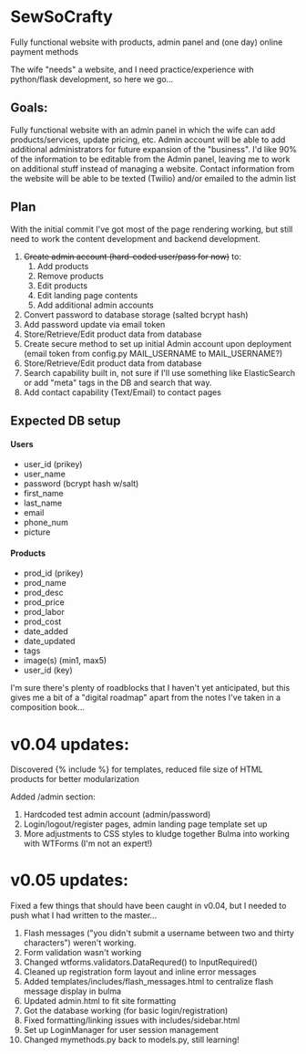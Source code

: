 # SewSoCrafty
Fully functional website with products, admin panel and (one day) online payment methods

The wife "needs" a website, and I need practice/experience with python/flask development, so here we go...

## Goals:
Fully functional website with an admin panel in which the wife can add products/services, update pricing, etc.
Admin account will be able to add additional administrators for future expansion of the "business".
I'd like 90% of the information to be editable from the Admin panel, leaving me to work on additional stuff instead of managing a website.
Contact information from the website will be able to be texted (Twilio) and/or emailed to the admin list

## Plan
With the initial commit I've got most of the page rendering working, but still need to work the content development and backend development.
1. ~~Create admin account (hard-coded user/pass for now)~~ to:
   1. Add products
   1. Remove products
   1. Edit products
   1. Edit landing page contents
   1. Add additional admin accounts
1. Convert password to database storage (salted bcrypt hash)
1. Add password update via email token
1. Store/Retrieve/Edit product data from database
1. Create secure method to set up initial Admin account upon deployment (email token from config.py MAIL_USERNAME to MAIL_USERNAME?)
1. Store/Retrieve/Edit product data from database
1. Search capability built in, not sure if I'll use something like ElasticSearch or add "meta" tags in the DB and search that way.
1. Add contact capability (Text/Email) to contact pages

## Expected DB setup
#### Users
* user_id (prikey)
* user_name
* password (bcrypt hash w/salt)
* first_name
* last_name
* email
* phone_num
* picture

#### Products
* prod_id (prikey)
* prod_name
* prod_desc
* prod_price
* prod_labor
* prod_cost
* date_added
* date_updated
* tags
* image(s) (min1, max5)
* user_id (key)

I'm sure there's plenty of roadblocks that I haven't yet anticipated, but this gives me a bit of a "digital roadmap" apart from the notes I've taken in a composition book...

# v0.04 updates:
Discovered {% include %} for templates, reduced file size of HTML products for better modularization

Added /admin section:
1. Hardcoded test admin account (admin/password)
1. Login/logout/register pages, admin landing page template set up
1. More adjustments to CSS styles to kludge together Bulma into working with WTForms (I'm not an expert!)

# v0.05 updates:
Fixed a few things that should have been caught in v0.04, but I needed to push what I had written to the master...
1. Flash messages ("you didn't submit a username between two and thirty characters") weren't working.
1. Form validation wasn't working
1. Changed wtforms.validators.DataRequred() to InputRequired()
1. Cleaned up registration form layout and inline error messages
1. Added templates/includes/flash_messages.html to centralize flash message display in bulma
1. Updated admin.html to fit site formatting
1. Got the database working (for basic login/registration)
1. Fixed formatting/linking issues with includes/sidebar.html
1. Set up LoginManager for user session management
1. Changed mymethods.py back to models.py, still learning!



